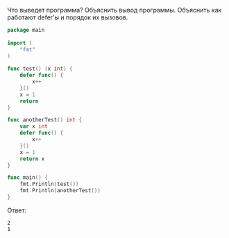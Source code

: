 Что выведет программа?
Объяснить вывод программы.
Объяснить как работают defer’ы и порядок их вызовов.

```go
package main
 
import (
    "fmt"
)
 
func test() (x int) {
    defer func() {
        x++
    }()
    x = 1
    return
}

func anotherTest() int {
    var x int
    defer func() {
        x++
    }()
    x = 1
    return x
}

func main() {
    fmt.Println(test())
    fmt.Println(anotherTest())
}
```

Ответ:
```
2
1
```

[//]: # (Defer - функция отложенного вызова.
Она указывает внутренней функции на выполнение перед выходом из внешней функции.
Функции располагаются в стеке, организованном по принципу LIFO. 
1 - компилятор свяжет переменную внутри отложенной функции с переменной, 
обозначающей возвращаемое значение функции, 
поэтому результат вычисления будет записан как раз в ту область стека, 
где хранится возвращаемое значение
2 - результат записан в стек, 
и адрес области стека с возвращаемым значением не равен области, 
отведённой для внутренней переменной)
